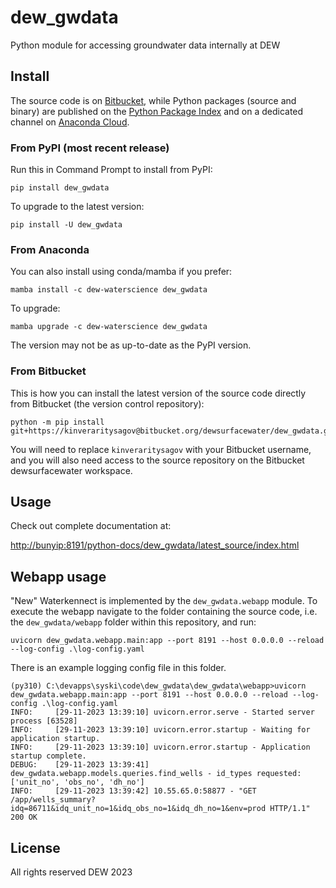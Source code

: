 # dew_gwdata

Python module for accessing groundwater data internally at DEW

## Install

The source code is on [Bitbucket](https://bitbucket.org/dewsurfacewater/dew_gwdata), while Python packages (source and binary) are published on
the [Python Package Index](https://pypi.org/project/dew-gwdata/) and 
on a dedicated channel on [Anaconda Cloud](https://anaconda.org/dew-waterscience/repo).

### From PyPI (most recent release)

Run this in Command Prompt to install from PyPI:

```
pip install dew_gwdata
```

To upgrade to the latest version:

```
pip install -U dew_gwdata
```

### From Anaconda 

You can also install using conda/mamba if you prefer:

```
mamba install -c dew-waterscience dew_gwdata
```

To upgrade:

```
mamba upgrade -c dew-waterscience dew_gwdata
```

The version may not be as up-to-date as the PyPI version.

### From Bitbucket

This is how you can install the latest version of the source code directly from Bitbucket (the version control repository):

```
python -m pip install git+https://kinveraritysagov@bitbucket.org/dewsurfacewater/dew_gwdata.git
```

You will need to replace ``kinveraritysagov`` with your Bitbucket username, and you will also need access to the source repository on the Bitbucket dewsurfacewater workspace.

## Usage

Check out complete documentation at:

[http://bunyip:8191/python-docs/dew_gwdata/latest_source/index.html](http://bunyip:8191/python-docs/dew_gwdata/latest_source/index.html)

## Webapp usage

"New" Waterkennect is implemented by the ``dew_gwdata.webapp`` module. To execute the webapp navigate to the folder
containing the source code, i.e. the ``dew_gwdata/webapp`` folder within this repository, and run:

```
uvicorn dew_gwdata.webapp.main:app --port 8191 --host 0.0.0.0 --reload --log-config .\log-config.yaml
```

There is an example logging config file in this folder.

```
(py310) C:\devapps\syski\code\dew_gwdata\dew_gwdata\webapp>uvicorn dew_gwdata.webapp.main:app --port 8191 --host 0.0.0.0 --reload --log-config .\log-config.yaml
INFO:     [29-11-2023 13:39:10] uvicorn.error.serve - Started server process [63528]
INFO:     [29-11-2023 13:39:10] uvicorn.error.startup - Waiting for application startup.
INFO:     [29-11-2023 13:39:10] uvicorn.error.startup - Application startup complete.
DEBUG:    [29-11-2023 13:39:41] dew_gwdata.webapp.models.queries.find_wells - id_types requested: ['unit_no', 'obs_no', 'dh_no']
INFO:     [29-11-2023 13:39:42] 10.55.65.0:58877 - "GET /app/wells_summary?idq=86711&idq_unit_no=1&idq_obs_no=1&idq_dh_no=1&env=prod HTTP/1.1" 200 OK
```


## License

All rights reserved DEW 2023
